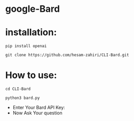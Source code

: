 # google-Bard

# installation:
```
pip install openai
```
```
git clone https://github.com/hesam-zahiri/CLI-Bard.git
```
# How to use:
```
cd CLI-Bard
```
```
python3 bard.py
```
- Enter Your Bard API Key:
- Now Ask Your question 
